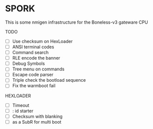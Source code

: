 # SPORK 

This is some nmigen infrastructure for the Boneless-v3 gateware CPU

TODO

- [ ] Use checksum on HexLoader
- [ ] ANSI terminal codes
- [ ] Command search
- [ ] RLE encode the banner
- [ ] Debug Symbols
- [ ] Tree menu on commands
- [ ] Escape code parser
- [ ] Triple check the bootload sequence
- [ ] Fix the warmboot fail

HEXLOADER

- [ ] Timeout
- [ ] : id starter
- [ ] Checksum with blanking
- [ ] as a SubR for multi boot
